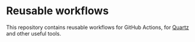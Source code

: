 # Reusable workflows

This repository contains reusable workflows for GitHub Actions, for [Quartz](https://quartz.jzhao.xyz/) and other useful tools.
